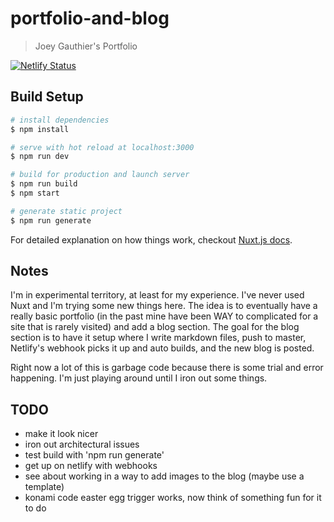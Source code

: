 # portfolio-and-blog

> Joey Gauthier&#39;s Portfolio

[![Netlify Status](https://api.netlify.com/api/v1/badges/cfe5692f-e688-4f3e-a96d-9ea631808fe9/deploy-status)](https://app.netlify.com/sites/joeyg/deploys)

## Build Setup

```bash
# install dependencies
$ npm install

# serve with hot reload at localhost:3000
$ npm run dev

# build for production and launch server
$ npm run build
$ npm start

# generate static project
$ npm run generate
```

For detailed explanation on how things work, checkout [Nuxt.js docs](https://nuxtjs.org).

## Notes

I'm in experimental territory, at least for my experience. I've never used Nuxt and I'm trying some new things here. The idea is to eventually have a really basic portfolio (in the past mine have been WAY to complicated for a site that is rarely visited) and add a blog section. The goal for the blog section is to have it setup where I write markdown files, push to master, Netlify's webhook picks it up and auto builds, and the new blog is posted.

Right now a lot of this is garbage code because there is some trial and error happening. I'm just playing around until I iron out some things.

## TODO
- make it look nicer
- iron out architectural issues
- test build with 'npm run generate'
- get up on netlify with webhooks
- see about working in a way to add images to the blog (maybe use a template)
- konami code easter egg trigger works, now think of something fun for it to do
